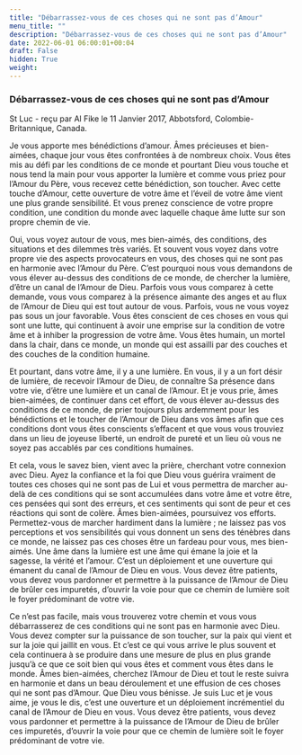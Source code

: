 ```yaml
---
title: "Débarrassez-vous de ces choses qui ne sont pas d’Amour"
menu_title: ""
description: "Débarrassez-vous de ces choses qui ne sont pas d’Amour"
date: 2022-06-01 06:00:01+00:04
draft: False
hidden: True
weight:
---
```

### Débarrassez-vous de ces choses qui ne sont pas d’Amour

St Luc - reçu par Al Fike le 11 Janvier 2017, Abbotsford, Colombie-Britannique, Canada.

Je vous apporte mes bénédictions d’amour. Âmes précieuses et bien-aimées, chaque jour vous êtes confrontées à de nombreux choix. Vous êtes mis au défi par les conditions de ce monde et pourtant Dieu vous touche et nous tend la main pour vous apporter la lumière et comme vous priez pour l’Amour du Père, vous recevez cette bénédiction, son toucher. Avec cette touche d’Amour, cette ouverture de votre âme et l’éveil de votre âme vient une plus grande sensibilité. Et vous prenez conscience de votre propre condition, une condition du monde avec laquelle chaque âme lutte sur son propre chemin de vie.

Oui, vous voyez autour de vous, mes bien-aimés, des conditions, des situations et des dilemmes très variés. Et souvent vous voyez dans votre propre vie des aspects provocateurs en vous, des choses qui ne sont pas en harmonie avec l’Amour du Père. C’est pourquoi nous vous demandons de vous élever au-dessus des conditions de ce monde, de chercher la lumière, d’être un canal de l’Amour de Dieu. Parfois vous vous comparez à cette demande, vous vous comparez à la présence aimante des anges et au flux de l’Amour de Dieu qui est tout autour de vous. Parfois, vous ne vous voyez pas sous un jour favorable. Vous êtes conscient de ces choses en vous qui sont une lutte, qui continuent à avoir une emprise sur la condition de votre âme et à inhiber la progression de votre âme. Vous êtes humain, un mortel dans la chair, dans ce monde, un monde qui est assailli par des couches et des couches de la condition humaine.

Et pourtant, dans votre âme, il y a une lumière. En vous, il y a un fort désir de lumière, de recevoir l’Amour de Dieu, de connaître Sa présence dans votre vie, d’être une lumière et un canal de l’Amour. Et je vous prie, âmes bien-aimées, de continuer dans cet effort, de vous élever au-dessus des conditions de ce monde, de prier toujours plus ardemment pour les bénédictions et le toucher de l’Amour de Dieu dans vos âmes afin que ces conditions dont vous êtes conscients s’effacent et que vous vous trouviez dans un lieu de joyeuse liberté, un endroit de pureté et un lieu où vous ne soyez pas accablés par ces conditions humaines.

Et cela, vous le savez bien, vient avec la prière, cherchant votre connexion avec Dieu. Ayez la confiance et la foi que Dieu vous guérira vraiment de toutes ces choses qui ne sont pas de Lui et vous permettra de marcher au-delà de ces conditions qui se sont accumulées dans votre âme et votre être, ces pensées qui sont des erreurs, et ces sentiments qui sont de peur et ces réactions qui sont de colère. Âmes bien-aimées, poursuivez vos efforts. Permettez-vous de marcher hardiment dans la lumière ; ne laissez pas vos perceptions et vos sensibilités qui vous donnent un sens des ténèbres dans ce monde, ne laissez pas ces choses être un fardeau pour vous, mes bien-aimés. Une âme dans la lumière est une âme qui émane la joie et la sagesse, la vérité et l’amour. C’est un déploiement et une ouverture qui émanent du canal de l’Amour de Dieu en vous. Vous devez être patients, vous devez vous pardonner et permettre à la puissance de l’Amour de Dieu de brûler ces impuretés, d’ouvrir la voie pour que ce chemin de lumière soit le foyer prédominant de votre vie.

Ce n’est pas facile, mais vous trouverez votre chemin et vous vous débarrasserez de ces conditions qui ne sont pas en harmonie avec Dieu. Vous devez compter sur la puissance de son toucher, sur la paix qui vient et sur la joie qui jaillit en vous. Et c’est ce qui vous arrive le plus souvent et cela continuera à se produire dans une mesure de plus en plus grande jusqu’à ce que ce soit bien qui vous êtes et comment vous êtes dans le monde. Âmes bien-aimées, cherchez l’Amour de Dieu et tout le reste suivra en harmonie et dans un beau déroulement et une effusion de ces choses qui ne sont pas d’Amour. Que Dieu vous bénisse. Je suis Luc et je vous aime, je vous le dis, c’est une ouverture et un déploiement incrémentiel du canal de l’Amour de Dieu en vous. Vous devez être patients, vous devez vous pardonner et permettre à la puissance de l’Amour de Dieu de brûler ces impuretés, d’ouvrir la voie pour que ce chemin de lumière soit le foyer prédominant de votre vie.
